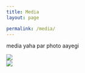 ```yaml
---
title: Media
layout: page

permalink: /media/
---
```

media
yaha par photo aayegi

<div class="container">
    <div class="row">
        <div class="col"><img src="../images/hara%20hara.PNG"></div>
         <div class="col"><img src="../images/free-business-banner-vector.webp"></div>
    </div>
</div>
    